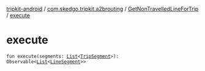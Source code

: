 [tripkit-android](../../index.md) / [com.skedgo.tripkit.a2brouting](../index.md) / [GetNonTravelledLineForTrip](index.md) / [execute](./execute.md)

# execute

`fun execute(segments: `[`List`](https://kotlinlang.org/api/latest/jvm/stdlib/kotlin.collections/-list/index.html)`<`[`TripSegment`](../../com.skedgo.tripkit.routing/-trip-segment/index.md)`>): Observable<`[`List`](https://kotlinlang.org/api/latest/jvm/stdlib/kotlin.collections/-list/index.html)`<`[`LineSegment`](../../com.skedgo.tripkit/-line-segment/index.md)`>>`